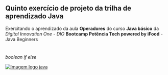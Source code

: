 ## Quinto exercício de projeto da trilha de aprendizado Java
 
 Exercitando o aprendizado da  aula **Operadores** do curso **Java básico** da *Digital Innovation One - DIO* **Bootcamp Potência Tech powered by iFood** - 
 Java Beginners
#
#
*boolean* *if* *else*

[![Imagem logo java](./../../../Imagens/logo_java.png)](https://www.java.com/pt-BR)
